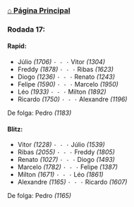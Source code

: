 ### [⌂ Página Principal](https://grupo-de-xadrez.github.io/)

### Rodada 17:

#### Rapid:

* Júlio *(1706)* `· - ·` Vitor *(1304)*  
* Freddy *(1878)* `· - ·` Ribas *(1623)*  
* Diogo *(1236)* `· - ·` Renato *(1243)*  
* Felipe *(1590)* `· - ·` Marcelo *(1950)*  
* Léo *(1933)* `· - ·` Milton *(1892)*  
* Ricardo *(1750)* `· - ·` Alexandre *(1196)*  

De folga: Pedro *(1183)*

#### Blitz:

* Vitor *(1228)* `· - ·` Júlio *(1539)*  
* Ribas *(2055)* `· - ·` Freddy *(1805)*  
* Renato *(1027)* `· - ·` Diogo *(1493)*  
* Marcelo *(1782)* `· - ·` Felipe *(1387)*  
* Milton *(1671)* `· - ·` Léo *(1861)*  
* Alexandre *(1165)* `· - ·` Ricardo *(1607)*  

De folga: Pedro *(1165)*

